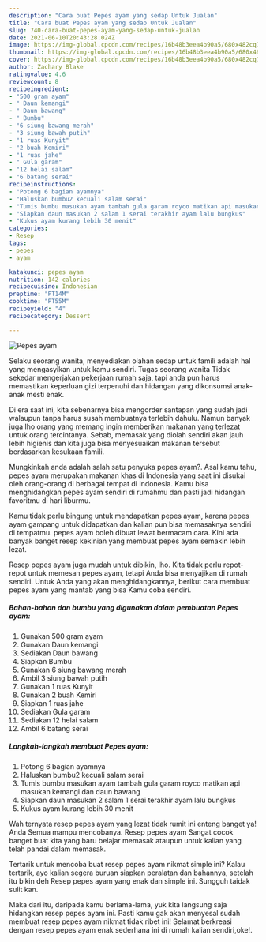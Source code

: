 ```yaml
---
description: "Cara buat Pepes ayam yang sedap Untuk Jualan"
title: "Cara buat Pepes ayam yang sedap Untuk Jualan"
slug: 740-cara-buat-pepes-ayam-yang-sedap-untuk-jualan
date: 2021-06-10T20:43:28.024Z
image: https://img-global.cpcdn.com/recipes/16b48b3eea4b90a5/680x482cq70/pepes-ayam-foto-resep-utama.jpg
thumbnail: https://img-global.cpcdn.com/recipes/16b48b3eea4b90a5/680x482cq70/pepes-ayam-foto-resep-utama.jpg
cover: https://img-global.cpcdn.com/recipes/16b48b3eea4b90a5/680x482cq70/pepes-ayam-foto-resep-utama.jpg
author: Zachary Blake
ratingvalue: 4.6
reviewcount: 8
recipeingredient:
- "500 gram ayam"
- " Daun kemangi"
- " Daun bawang"
- " Bumbu"
- "6 siung bawang merah"
- "3 siung bawah putih"
- "1 ruas Kunyit"
- "2 buah Kemiri"
- "1 ruas jahe"
- " Gula garam"
- "12 helai salam"
- "6 batang serai"
recipeinstructions:
- "Potong 6 bagian ayamnya"
- "Haluskan bumbu2 kecuali salam serai"
- "Tumis bumbu masukan ayam tambah gula garam royco matikan api masukan kemangi dan daun bawang"
- "Siapkan daun masukan 2 salam 1 serai terakhir ayam lalu bungkus"
- "Kukus ayam kurang lebih 30 menit"
categories:
- Resep
tags:
- pepes
- ayam

katakunci: pepes ayam 
nutrition: 142 calories
recipecuisine: Indonesian
preptime: "PT14M"
cooktime: "PT55M"
recipeyield: "4"
recipecategory: Dessert

---
```



![Pepes ayam](https://img-global.cpcdn.com/recipes/16b48b3eea4b90a5/680x482cq70/pepes-ayam-foto-resep-utama.jpg)

Selaku seorang wanita, menyediakan olahan sedap untuk famili adalah hal yang mengasyikan untuk kamu sendiri. Tugas seorang  wanita Tidak sekedar mengerjakan pekerjaan rumah saja, tapi anda pun harus memastikan keperluan gizi terpenuhi dan hidangan yang dikonsumsi anak-anak mesti enak.

Di era  saat ini, kita sebenarnya bisa mengorder santapan yang sudah jadi walaupun tanpa harus susah membuatnya terlebih dahulu. Namun banyak juga lho orang yang memang ingin memberikan makanan yang terlezat untuk orang tercintanya. Sebab, memasak yang diolah sendiri akan jauh lebih higienis dan kita juga bisa menyesuaikan makanan tersebut berdasarkan kesukaan famili. 



Mungkinkah anda adalah salah satu penyuka pepes ayam?. Asal kamu tahu, pepes ayam merupakan makanan khas di Indonesia yang saat ini disukai oleh orang-orang di berbagai tempat di Indonesia. Kamu bisa menghidangkan pepes ayam sendiri di rumahmu dan pasti jadi hidangan favoritmu di hari liburmu.

Kamu tidak perlu bingung untuk mendapatkan pepes ayam, karena pepes ayam gampang untuk didapatkan dan kalian pun bisa memasaknya sendiri di tempatmu. pepes ayam boleh dibuat lewat bermacam cara. Kini ada banyak banget resep kekinian yang membuat pepes ayam semakin lebih lezat.

Resep pepes ayam juga mudah untuk dibikin, lho. Kita tidak perlu repot-repot untuk memesan pepes ayam, tetapi Anda bisa menyajikan di rumah sendiri. Untuk Anda yang akan menghidangkannya, berikut cara membuat pepes ayam yang mantab yang bisa Kamu coba sendiri.

<!--inarticleads1-->

##### Bahan-bahan dan bumbu yang digunakan dalam pembuatan Pepes ayam:

1. Gunakan 500 gram ayam
1. Gunakan  Daun kemangi
1. Sediakan  Daun bawang
1. Siapkan  Bumbu
1. Gunakan 6 siung bawang merah
1. Ambil 3 siung bawah putih
1. Gunakan 1 ruas Kunyit
1. Gunakan 2 buah Kemiri
1. Siapkan 1 ruas jahe
1. Sediakan  Gula garam
1. Sediakan 12 helai salam
1. Ambil 6 batang serai




<!--inarticleads2-->

##### Langkah-langkah membuat Pepes ayam:

1. Potong 6 bagian ayamnya
1. Haluskan bumbu2 kecuali salam serai
1. Tumis bumbu masukan ayam tambah gula garam royco matikan api masukan kemangi dan daun bawang
1. Siapkan daun masukan 2 salam 1 serai terakhir ayam lalu bungkus
1. Kukus ayam kurang lebih 30 menit




Wah ternyata resep pepes ayam yang lezat tidak rumit ini enteng banget ya! Anda Semua mampu mencobanya. Resep pepes ayam Sangat cocok banget buat kita yang baru belajar memasak ataupun untuk kalian yang telah pandai dalam memasak.

Tertarik untuk mencoba buat resep pepes ayam nikmat simple ini? Kalau tertarik, ayo kalian segera buruan siapkan peralatan dan bahannya, setelah itu bikin deh Resep pepes ayam yang enak dan simple ini. Sungguh taidak sulit kan. 

Maka dari itu, daripada kamu berlama-lama, yuk kita langsung saja hidangkan resep pepes ayam ini. Pasti kamu gak akan menyesal sudah membuat resep pepes ayam nikmat tidak ribet ini! Selamat berkreasi dengan resep pepes ayam enak sederhana ini di rumah kalian sendiri,oke!.

